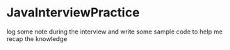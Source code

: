 # JavaInterviewPractice
log some note during the interview and write some sample code to help me recap the knowledge
